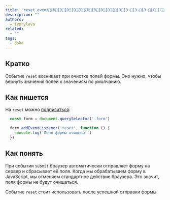 ```yaml
---
title: "reset event[D[D[D[D[D[D[D[D[D[[3[3~[3~[3~[C[C[C[C[C[C[C[C Reset event"
description: ""
authors:
  - IVKrylova
related:
  - ""
tags:
  - doka
---
```


<!--
1. В description есть описание для соцсетей и поисковиков, не больше 200 символов
2. В authors есть ники авторов основного текста
3. В contributors перечислены ники всех соавторов и тех, кто работал над текстом (дописали «На практике»? Переписали блок? Вам сюда)
4. В keywords записаны ключевые слова для SEO: пишем сюда слова или фразы, которых нет в тексте статьи, но по ним могут искать этот материал
5. Удалены все пустые теги в шапке
6. Подпапка автора есть в папке _people/_
7. Демки лежат в подпапке _demos/_
8. В related добавлено три ссылки на материалы Доки, которые будут предлагаться в конце. Не добавляем следующий или предыдущий материал в разделе
-->

## Кратко
Событие `reset` возникает при очистке полей формы. Оно нужно, чтобы вернуть значения полей к значениям по умолчанию.

## Как пишется
На `reset` можно [подписаться](https://doka.guide/js/element-addeventlistener/):
```js
  const form = document.querySelector('.form')

  form.addEventListener('reset', function () {
    console.log('Поля формы очищены!')
  })
```

## Как понять
При событии `submit` браузер автоматически отправляет форму на сервер и сбрасывает её поля. Когда мы обрабатываем форму в JavaScript, мы отменяем стандартное действие браузера. Это значит, поля формы не будут очищаться.

Событие `reset` стоит использовать после успешной отправки формы.
